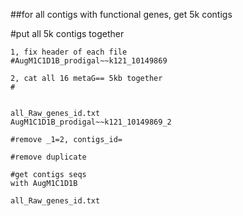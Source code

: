 ##for all contigs with functional genes, get 5k contigs 

#put all 5k contigs together
```
1, fix header of each file
#AugM1C1D1B_prodigal~~k121_10149869

2, cat all 16 metaG== 5kb together
#


```

```
all_Raw_genes_id.txt
AugM1C1D1B_prodigal~~k121_10149869_2 

#remove _1=2, contigs_id=

#remove duplicate

#get contigs seqs
with AugM1C1D1B

all_Raw_genes_id.txt
```
